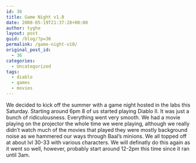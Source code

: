 ```yaml
---
id: 36
title: Game Night v1.0
date: 2008-05-19T21:37:28+00:00
author: tyghe
layout: post
guid: /blog/?p=36
permalink: /game-night-v10/
original_post_id:
  - 36
categories:
  - Uncategorized
tags:
  - diablo
  - games
  - movies
---
```

We decided to kick off the summer with a game night hosted in the labs this Saturday. Starting around 6pm 8 of us started playing Diablo II. It was just a bunch of ridiculousness. Everything went very smooth. We had a movie playing on the projector the whole time we were playing, although we really didn&#8217;t watch much of the movies that played they were mostly background noise as we hammered our ways through Baal&#8217;s minions. We all topped off at about lvl 30-33 with various characters. We will definatly do this again as it went so well, however, probably start around 12-2pm this time since it ran until 3am.
